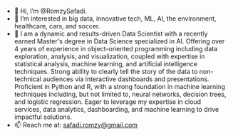 - 👋 Hi, I’m @RomzySafadi.
- 👀 I’m interested in big data, innovative tech, ML, AI, the environment, healthcare, cars, and soccer.
- 🌱 I am a dynamic and results-driven Data Scientist with a recently earned Master's degree in Data Science specialized in AI. Offering over 4 years of experience in object-oriented programming including data exploration, analysis, and visualization, coupled with expertise in statistical analysis, machine learning, and artificial intelligence techniques. Strong ability to clearly tell the story of the data to non-technical audiences via interactive dashboards and presentations. Proficient in Python and R, with a strong foundation in machine learning techniques including, but not limited to, neural networks, decision trees, and logistic regression. Eager to leverage my expertise in cloud services, data analytics, dashboarding, and machine learning to drive impactful solutions. 
- 📫 Reach me at: safadi.romzy@gmail.com 

<!---
RomzySafadi/RomzySafadi is a ✨ special ✨ repository because its `README.md` (this file) appears on your GitHub profile.
You can click the Preview link to take a look at your changes.
--->
